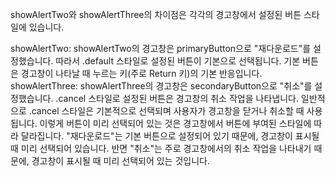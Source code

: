 showAlertTwo와 showAlertThree의 차이점은 각각의 경고창에서 설정된 버튼 스타일에 있습니다.

showAlertTwo:
showAlertTwo의 경고창은 primaryButton으로 "재다운로드"를 설정했습니다.
따라서 .default 스타일로 설정된 버튼이 기본으로 선택됩니다.
기본 버튼은 경고창이 나타날 때 누르는 키(주로 Return 키)의 기본 반응입니다.
showAlertThree:
showAlertThree의 경고창은 secondaryButton으로 "취소"를 설정했습니다.
.cancel 스타일로 설정된 버튼은 경고창의 취소 작업을 나타냅니다.
일반적으로 .cancel 스타일은 기본적으로 선택되며 사용자가 경고창을 닫거나 취소할 때 사용됩니다.
이렇게 버튼이 미리 선택되어 있는 것은 경고창에서 버튼에 부여된 스타일에 따라 달라집니다. "재다운로드"는 기본 버튼으로 설정되어 있기 때문에, 경고창이 표시될 때 미리 선택되어 있습니다. 반면 "취소"는 주로 경고창에서의 취소 작업을 나타내기 때문에, 경고창이 표시될 때 미리 선택되어 있는 것입니다.
